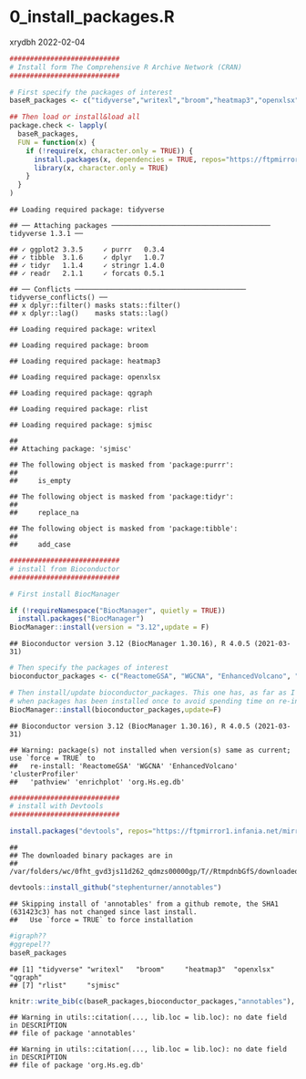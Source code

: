 0\_install\_packages.R
================
xrydbh
2022-02-04

``` r
###########################
# Install form The Comprehensive R Archive Network (CRAN)
###########################

# First specify the packages of interest
baseR_packages <- c("tidyverse","writexl","broom","heatmap3","openxlsx","qgraph","rlist","sjmisc")

## Then load or install&load all
package.check <- lapply(
  baseR_packages,
  FUN = function(x) {
    if (!require(x, character.only = TRUE)) {
      install.packages(x, dependencies = TRUE, repos="https://ftpmirror1.infania.net/mirror/CRAN/",source="mac.binary")
      library(x, character.only = TRUE)
    }
  }
)
```

    ## Loading required package: tidyverse

    ## ── Attaching packages ─────────────────────────────────────── tidyverse 1.3.1 ──

    ## ✓ ggplot2 3.3.5     ✓ purrr   0.3.4
    ## ✓ tibble  3.1.6     ✓ dplyr   1.0.7
    ## ✓ tidyr   1.1.4     ✓ stringr 1.4.0
    ## ✓ readr   2.1.1     ✓ forcats 0.5.1

    ## ── Conflicts ────────────────────────────────────────── tidyverse_conflicts() ──
    ## x dplyr::filter() masks stats::filter()
    ## x dplyr::lag()    masks stats::lag()

    ## Loading required package: writexl

    ## Loading required package: broom

    ## Loading required package: heatmap3

    ## Loading required package: openxlsx

    ## Loading required package: qgraph

    ## Loading required package: rlist

    ## Loading required package: sjmisc

    ## 
    ## Attaching package: 'sjmisc'

    ## The following object is masked from 'package:purrr':
    ## 
    ##     is_empty

    ## The following object is masked from 'package:tidyr':
    ## 
    ##     replace_na

    ## The following object is masked from 'package:tibble':
    ## 
    ##     add_case

``` r
###########################
# install from Bioconductor
###########################

# First install BiocManager

if (!requireNamespace("BiocManager", quietly = TRUE))
  install.packages("BiocManager")
BiocManager::install(version = "3.12",update = F)
```

    ## Bioconductor version 3.12 (BiocManager 1.30.16), R 4.0.5 (2021-03-31)

``` r
# Then specify the packages of interest
bioconductor_packages <- c("ReactomeGSA", "WGCNA", "EnhancedVolcano", "clusterProfiler", "pathview", "enrichplot","org.Hs.eg.db")

# Then install/update bioconductor_packages. This one has, as far as I know, to be commented out 
# when packages has been installed once to avoid spending time on re-installing
BiocManager::install(bioconductor_packages,update=F)
```

    ## Bioconductor version 3.12 (BiocManager 1.30.16), R 4.0.5 (2021-03-31)

    ## Warning: package(s) not installed when version(s) same as current; use `force = TRUE` to
    ##   re-install: 'ReactomeGSA' 'WGCNA' 'EnhancedVolcano' 'clusterProfiler'
    ##   'pathview' 'enrichplot' 'org.Hs.eg.db'

``` r
###########################
# install with Devtools
###########################

install.packages("devtools", repos="https://ftpmirror1.infania.net/mirror/CRAN/")
```

    ## 
    ## The downloaded binary packages are in
    ##  /var/folders/wc/0fht_gvd3js11d262_qdmzs00000gp/T//RtmpdnbGfS/downloaded_packages

``` r
devtools::install_github("stephenturner/annotables")
```

    ## Skipping install of 'annotables' from a github remote, the SHA1 (631423c3) has not changed since last install.
    ##   Use `force = TRUE` to force installation

``` r
#igraph??
#ggrepel??
baseR_packages
```

    ## [1] "tidyverse" "writexl"   "broom"     "heatmap3"  "openxlsx"  "qgraph"   
    ## [7] "rlist"     "sjmisc"

``` r
knitr::write_bib(c(baseR_packages,bioconductor_packages,"annotables"), "./data/neored_packages.bib")
```

    ## Warning in utils::citation(..., lib.loc = lib.loc): no date field in DESCRIPTION
    ## file of package 'annotables'

    ## Warning in utils::citation(..., lib.loc = lib.loc): no date field in DESCRIPTION
    ## file of package 'org.Hs.eg.db'
